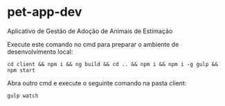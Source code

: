 # pet-app-dev
Aplicativo de Gestão de Adoção de Animais de Estimação

Execute este comando no cmd para preparar o ambiente de desenvolvimento local:

    cd client && npm i && ng build && cd .. && npm i && npm i -g gulp && npm start

Abra outro cmd e execute o seguinte comando na pasta client:

    gulp watch
